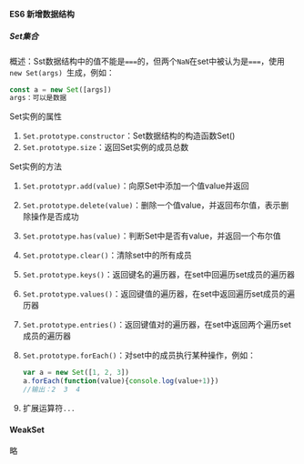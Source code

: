 #### ES6 新增数据结构

##### Set集合

概述：Sst数据结构中的值不能是```===```的，但两个```NaN```在set中被认为是```===```，使用```new Set(args) ```生成，例如：

```javascript
const a = new Set([args])
args：可以是数据
```

Set实例的属性

1. ```Set.prototype.constructor```：Set数据结构的构造函数Set()
2. ```Set.prototype.size```：返回Set实例的成员总数

Set实例的方法

1. ```Set.prototypr.add(value)```：向原Set中添加一个值value并返回

2. ```Set.prototype.delete(value)```：删除一个值value，并返回布尔值，表示删除操作是否成功

3. ```Set.prototype.has(value)```：判断Set中是否有value，并返回一个布尔值

4. ```Set.prototype.clear()```：清除set中的所有成员

5. ```Set.prototype.keys()```：返回键名的遍历器，在set中回遍历set成员的遍历器

6. ```Set.prototype.values()```：返回键值的遍历器，在set中返回遍历set成员的遍历器

7. ```Set.prototype.entries()```：返回键值对的遍历器，在set中返回两个遍历set成员的遍历器

8. ```Set.prototype.forEach()```：对set中的成员执行某种操作，例如：

   ```javascript
   var a = new Set([1, 2, 3])
   a.forEach(function(value){console.log(value+1)})
   //输出：2  3  4
   ```

9. 扩展运算符```...```

#### WeakSet

略